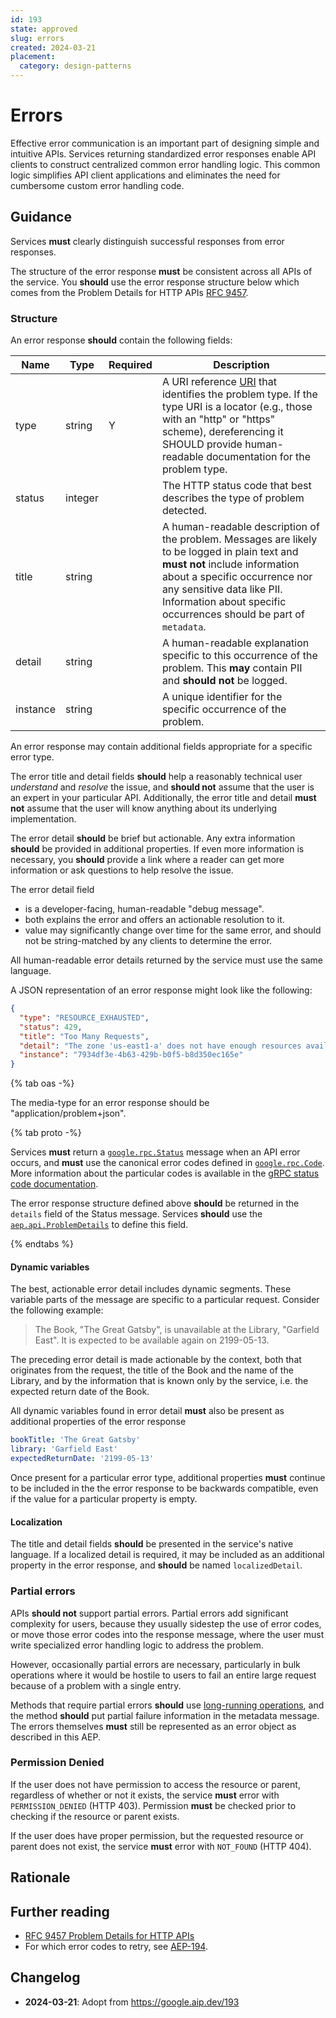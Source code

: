 ```yaml
---
id: 193
state: approved
slug: errors
created: 2024-03-21
placement:
  category: design-patterns
---
```

# Errors

Effective error communication is an important part of designing simple and
intuitive APIs. Services returning standardized error responses enable API
clients to construct centralized common error handling logic. This common logic
simplifies API client applications and eliminates the need for cumbersome
custom error handling code.

## Guidance

Services **must** clearly distinguish successful responses from error
responses.

The structure of the error response **must** be consistent across all APIs of
the service. You **should** use the error response structure below which comes
from the Problem Details for HTTP APIs [RFC 9457].

### Structure

An error response **should** contain the following fields:

| Name     | Type    | Required | Description                                                                                                                                                                                                                                                        |
| -------- | ------- | -------- | ------------------------------------------------------------------------------------------------------------------------------------------------------------------------------------------------------------------------------------------------------------------ |
| type     | string  | Y        | A URI reference [URI] that identifies the problem type. If the type URI is a locator (e.g., those with an "http" or "https" scheme), dereferencing it SHOULD provide human-readable documentation for the problem type.                                            |
| status   | integer |          | The HTTP status code that best describes the type of problem detected.                                                                                                                                                                                             |
| title    | string  |          | A human-readable description of the problem. Messages are likely to be logged in plain text and **must not** include information about a specific occurrence nor any sensitive data like PII. Information about specific occurrences should be part of `metadata`. |
| detail   | string  |          | A human-readable explanation specific to this occurrence of the problem. This **may** contain PII and **should not** be logged.                                                                                                                                    |
| instance | string  |          | A unique identifier for the specific occurrence of the problem.                                                                                                                                                                                                    |

An error response may contain additional fields appropriate for a specific
error type.

The error title and detail fields **should** help a reasonably technical user
_understand_ and _resolve_ the issue, and **should not** assume that the user
is an expert in your particular API. Additionally, the error title and detail
**must not** assume that the user will know anything about its underlying
implementation.

The error detail **should** be brief but actionable. Any extra information
**should** be provided in additional properties. If even more information is
necessary, you **should** provide a link where a reader can get more
information or ask questions to help resolve the issue.

The error detail field

- is a developer-facing, human-readable "debug message".
- both explains the error and offers an actionable resolution to it.
- value may significantly change over time for the same error, and should not
  be string-matched by any clients to determine the error.

All human-readable error details returned by the service must use the same
language.

A JSON representation of an error response might look like the following:

<a name="sample"></a>

```json
{
  "type": "RESOURCE_EXHAUSTED",
  "status": 429,
  "title": "Too Many Requests",
  "detail": "The zone 'us-east1-a' does not have enough resources available to fulfill the request. Try a different zone, or try again later.",
  "instance": "7934df3e-4b63-429b-b0f5-b8d350ec165e"
}
```

{% tab oas -%}

The media-type for an error response should be "application/problem+json".

{% tab proto -%}

Services **must** return a [`google.rpc.Status`][Status] message when an API
error occurs, and **must** use the canonical error codes defined in
[`google.rpc.Code`][Code]. More information about the particular codes is
available in the [gRPC status code documentation][].

The error response structure defined above **should** be returned in the
`details` field of the Status message. Services **should** use the
[`aep.api.ProblemDetails`](https://buf.build/aep/api/docs/main:aep.api#aep.api.ProblemDetails)
to define this field.

{% endtabs %}

#### Dynamic variables

The best, actionable error detail includes dynamic segments. These variable
parts of the message are specific to a particular request. Consider the
following example:

> The Book, "The Great Gatsby", is unavailable at the Library, "Garfield East".
> It is expected to be available again on 2199-05-13.

The preceding error detail is made actionable by the context, both that
originates from the request, the title of the Book and the name of the Library,
and by the information that is known only by the service, i.e. the expected
return date of the Book.

All dynamic variables found in error detail **must** also be present as
additional properties of the error response

```yaml
bookTitle: 'The Great Gatsby'
library: 'Garfield East'
expectedReturnDate: '2199-05-13'
```

Once present for a particular error type, additional properties **must**
continue to be included in the the error response to be backwards compatible,
even if the value for a particular property is empty.

#### Localization

The title and detail fields **should** be presented in the service's native
language. If a localized detail is required, it may be included as an
additional property in the error response, and **should** be named
`localizedDetail`.

### Partial errors

APIs **should not** support partial errors. Partial errors add significant
complexity for users, because they usually sidestep the use of error codes, or
move those error codes into the response message, where the user must write
specialized error handling logic to address the problem.

However, occasionally partial errors are necessary, particularly in bulk
operations where it would be hostile to users to fail an entire large request
because of a problem with a single entry.

Methods that require partial errors **should** use [long-running operations][],
and the method **should** put partial failure information in the metadata
message. The errors themselves **must** still be represented as an error object
as described in this AEP.

### Permission Denied

If the user does not have permission to access the resource or parent,
regardless of whether or not it exists, the service **must** error with
`PERMISSION_DENIED` (HTTP 403). Permission **must** be checked prior to
checking if the resource or parent exists.

If the user does have proper permission, but the requested resource or parent
does not exist, the service **must** error with `NOT_FOUND` (HTTP 404).

## Rationale

## Further reading

- [RFC 9457 Problem Details for HTTP APIs][RFC 9457]
- For which error codes to retry, see [AEP-194](https://aep.dev/194).

## Changelog

- **2024-03-21**: Adopt from https://google.aip.dev/193

<!-- prettier-ignore-start -->
[RFC 9457]: https://datatracker.ietf.org/doc/html/rfc9457
[grpc status code documentation]: https://github.com/grpc/grpc/blob/master/doc/statuscodes.md
[Code]: https://github.com/googleapis/googleapis/blob/master/google/rpc/code.proto
[Status]: https://github.com/googleapis/googleapis/blob/master/google/rpc/status.proto
[long-running operations]: ./0151.md
[URI]: https://datatracker.ietf.org/doc/html/rfc3986
<!-- prettier-ignore-end -->
